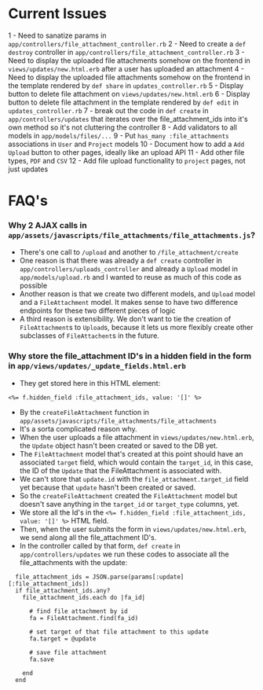 # Current Issues

1 - Need to sanatize params in `app/controllers/file_attachment_controller.rb`
2 - Need to create a `def destroy` controller in `app/controllers/file_attachment_controller.rb`
3 - Need to display the uploaded file attachments somehow on the frontend in `views/updates/new.html.erb` after a user has uploaded an attachment
4 - Need to display the uploaded file attachments somehow on the frontend in the template rendered by `def share` in `updates_controller.rb`
5 - Display button to delete file attachment on `views/updates/new.html.erb`
6 - Display button to delete file attachment in the template rendered by `def edit` in `updates_controller.rb`
7 - break out the code in `def create` in `app/controllers/updates` that iterates over the file_attachment_ids into it's own method so it's not cluttering the controller
8 - Add validators to all models in `app/models/files/...`
9 - Put `has_many :file_attachments` associations in `User` and `Project` models
10 - Document how to add a `Add Upload` button to other pages, ideally like an upload API
11 - Add other file types, `PDF` and `CSV`
12 - Add file upload functionality to `project` pages, not just updates

# FAQ's

### Why 2 AJAX calls in `app/assets/javascripts/file_attachments/file_attachments.js`?

- There's one call to `/upload` and another to `/file_attachment/create`
- One reason is that there was already a `def create` controller in `app/controllers/uploads_controller` and already a `Upload` model in `app/models/upload.rb` and I wanted to reuse as much of this code as possible
- Another reason is that we create two different models, and `Upload` model and a `FileAttachment` model. It makes sense to have two difference endpoints for these two different pieces of logic
- A third reason is extensibility. We don't want to tie the creation of `FileAttachment`s to `Upload`s, because it lets us more flexibly create other subclasses of `FileAttachent`s in the future.

### Why store the file_attachment ID's in a hidden field in the form in `app/views/updates/_update_fields.html.erb`

- They get stored here in this HTML element:
```
<%= f.hidden_field :file_attachment_ids, value: '[]' %>
```
- By the `createFileAttachment` function in `app/assets/javascripts/file_attachments/file_attachments`
- It's a sorta complicated reason why.
- When the user uploads a file attachment in `views/updates/new.html.erb`, the `Update` object hasn't been created or saved to the DB yet.
- The `FileAttachment` model that's created at this point should have an associated `target` field, which would contain the `target_id`, in this case, the ID of the `Update` that the FileAttachment is associated with.
- We can't store that `update.id` with the `file_attachment.target_id` field yet because that `update` hasn't been created or saved.
- So the `createFileAttachment` created the `FileAttachment` model but doesn't save anything in the `target_id` or `target_type` columns, yet.
- We store all the Id's in the `<%= f.hidden_field :file_attachment_ids, value: '[]' %>` HTML field.
- Then, when the user submits the form in `views/updates/new.html.erb`, we send along all the file_attachment ID's.
- In the controller called by that form, `def create` in `app/controllers/updates` we run these codes to associate all the file_attachments with the update:

```
  file_attachment_ids = JSON.parse(params[:update][:file_attachment_ids])
  if file_attachment_ids.any?
    file_attachment_ids.each do |fa_id|

      # find file attachment by id
      fa = FileAttachment.find(fa_id)

      # set target of that file attachment to this update
      fa.target = @update

      # save file attachment
      fa.save

    end
  end
```

